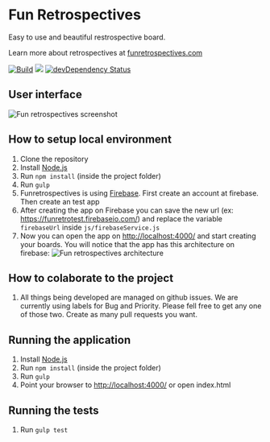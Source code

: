 # Fun Retrospectives
Easy to use and beautiful restrospective board.

Learn more about retrospectives at [funretrospectives.com](http://funretrospectives.com)

[![Build](https://snap-ci.com/funretro/distributed/branch/master/build_image)](https://snap-ci.com/funretro/distributed/branch/master)
<a href="https://codeclimate.com/github/glauberramos/fireideaz"><img src="https://codeclimate.com/github/glauberramos/fireideaz/badges/gpa.svg" /></a>&nbsp;[![devDependency Status](https://david-dm.org/funretro/distributed/dev-status.svg)](https://david-dm.org/funretro/distributed#info=devDependencies)

## User interface

![Fun retrospectives screenshot](http://i.imgur.com/iY1zc2Y.png)

## How to setup local environment

1. Clone the repository
2. Install [Node.js](https://nodejs.org/en/)
3. Run ```npm install``` (inside the project folder)
4. Run ```gulp```
5. Funretrospectives is using [Firebase](www.firebase.com). First create an account at firebase. Then create an test app
6. After creating the app on Firebase you can save the new url (ex: https://funretrotest.firebaseio.com/) and replace the variable ```firebaseUrl``` inside ```js/firebaseService.js```
7. Now you can open the app on [http://localhost:4000/](http://localhost:4000/) and start creating your boards. You will notice that the app has this architecture on firebase:
![Fun retrospectives architecture](https://i.imgur.com/etYgDia.png)

## How to colaborate to the project
1. All things being developed are managed on github issues. We are currently using labels for Bug and Priority. Please fell free to get any one of those two. Create as many pull requests you want.

## Running the application

1. Install [Node.js](https://nodejs.org/en/)
2. Run ```npm install``` (inside the project folder)
3. Run ```gulp```
4. Point your browser to [http://localhost:4000/](http://localhost:4000/) or open index.html

## Running the tests

1. Run ```gulp test```
